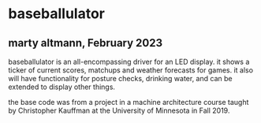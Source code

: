 # baseballulator
## marty altmann, February 2023

baseballulator is an all-encompassing driver for an LED display.
it shows a ticker of current scores, matchups and weather forecasts for games.
it also will have functionality for posture checks, drinking water, and can be extended to display other things.

the base code was from a project in a machine architecture course taught by Christopher Kauffman at the University of Minnesota in Fall 2019.
